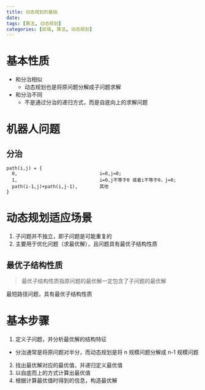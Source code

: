 ```yaml
---
title: 动态规划的基础
date:
tags: [算法, 动态规划]
categories: [前端, 算法, 动态规划]
---
```


# 基本性质

- 和分治相似
  - 动态规划也是将原问题分解成子问题求解
- 和分治不同
  - 不是通过分治的递归方式，而是自底向上的求解问题

# 机器人问题

## 分治

```
path(i,j) = {
  0,                              i=0,j=0;
  1,                              i=0,j不等于0 或者i不等于0，j=0;
  path(i-1,j)+path(i,j-1),        其他
}
```

# 动态规划适应场景

1. 子问题并不独立，即子问题是可能重复的
2. 主要用于优化问题（求最优解），且问题具有最优子结构性质

## 最优子结构性质

> 最优子结构性质指原问题的最优解一定包含了子问题的最优解

最短路径问题，具有最优子结构性质

# 基本步骤

1. 定义子问题，并分析最优解的结构特征

- 分治通常是将原问题对半分，而动态规划是将 n 规模问题分解成 n-1 规模问题

2. 找出最优解对应的最优值，并递归定义最优值
3. 以自底而上的方式计算出最优值
4. 根据计算最优值时得到的信息，构造最优解
